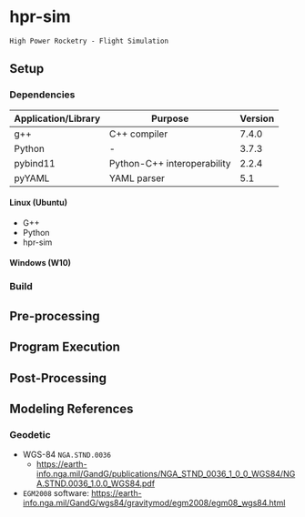 # hpr-sim

`High Power Rocketry - Flight Simulation`

## Setup

### Dependencies

| Application/Library | Purpose                     | Version |
|---------------------|-----------------------------|---------|
| g++                 | C++ compiler                | 7.4.0   |
| Python              |              -              | 3.7.3   |
| pybind11            | Python-C++ interoperability | 2.2.4   |
| pyYAML              | YAML parser                 | 5.1     |

#### Linux (Ubuntu)

 - G++
 - Python
 - hpr-sim

#### Windows (W10)

### Build

## Pre-processing

## Program Execution

## Post-Processing

## Modeling References

### Geodetic

 - WGS-84 `NGA.STND.0036`
   - https://earth-info.nga.mil/GandG/publications/NGA_STND_0036_1_0_0_WGS84/NGA.STND.0036_1.0.0_WGS84.pdf
 - `EGM2008` software: https://earth-info.nga.mil/GandG/wgs84/gravitymod/egm2008/egm08_wgs84.html